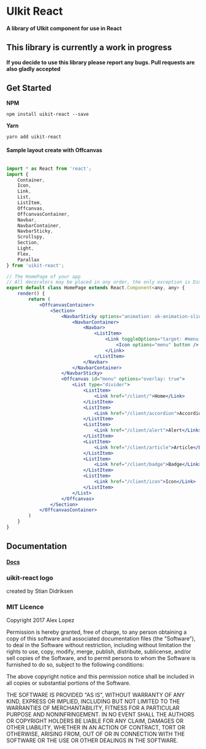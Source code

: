 # UIkit React
**A library of UIkit component for use in React**

## This library is currently a work in progress
**If you decide to use this library please report any bugs. Pull requests are also gladly accepted**

## Get Started
**NPM**
```
npm install uikit-react --save
```
**Yarn**
```
yarn add uikit-react
```

#### Sample layout create with Offcanvas
```jsx

import * as React from 'react';
import { 
    Container,
    Icon,
    Link,
    List,
    ListItem,
    Offcanvas,
    OffcanvasContainer,
    Navbar,
    NavbarContainer,
    NavbarSticky,
    Scrollspy,
    Section,
    Light,
    Flex,
    Parallax
} from 'uikit-react';

// The HomePage of your app
// All decorators may be placed in any order, the only exception is DimState must come before DimPropTypes.
export default class HomePage extends React.Component<any, any> {
    render() {
        return (
            <OffcanvasContainer>
                <Section>
                    <NavbarSticky options="animation: uk-animation-slide-top; cls-inactive: uk-navbar-transparent uk-light; top: 556;">
                        <NavbarContainer>
                            <Navbar>
                                <ListItem>
                                    <Link toggleOptions="target: #menu;" href="#">
                                        <Icon options="menu" button />
                                    </Link>
                                </ListItem>
                            </Navbar>
                        </NavbarContainer>
                    </NavbarSticky>
                    <Offcanvas id="menu" options="overlay: true">
                        <List type="divider">
                            <ListItem>
                                <Link href="/client/">Home</Link>
                            </ListItem>
                            <ListItem>
                                <Link href="/client/accordion">Accordion</Link>
                            </ListItem>
                            <ListItem>
                                <Link href="/client/alert">Alert</Link>
                            </ListItem>
                            <ListItem>
                                <Link href="/client/article">Article</Link>
                            </ListItem>
                            <ListItem>
                                <Link href="/client/badge">Badge</Link>
                            </ListItem>
                            <ListItem>
                                <Link href="/client/icon">Icon</Link>
                            </ListItem>
                        </List>
                    </Offcanvas>
                </Section>
            </OffcanvasContainer>
        )
    }
}
```

## Documentation
#### [Docs](https://vacarsu.github.io/uikit-react)


### uikit-react logo
created by Stian Didriksen

### MIT Licence
Copyright 2017 Alex Lopez

Permission is hereby granted, free of charge, to any person obtaining a copy of this software and associated documentation files (the "Software"), to deal in the Software without restriction, including without limitation the rights to use, copy, modify, merge, publish, distribute, sublicense, and/or sell copies of the Software, and to permit persons to whom the Software is furnished to do so, subject to the following conditions:

The above copyright notice and this permission notice shall be included in all copies or substantial portions of the Software.

THE SOFTWARE IS PROVIDED "AS IS", WITHOUT WARRANTY OF ANY KIND, EXPRESS OR IMPLIED, INCLUDING BUT NOT LIMITED TO THE WARRANTIES OF MERCHANTABILITY, FITNESS FOR A PARTICULAR PURPOSE AND NONINFRINGEMENT. IN NO EVENT SHALL THE AUTHORS OR COPYRIGHT HOLDERS BE LIABLE FOR ANY CLAIM, DAMAGES OR OTHER LIABILITY, WHETHER IN AN ACTION OF CONTRACT, TORT OR OTHERWISE, ARISING FROM, OUT OF OR IN CONNECTION WITH THE SOFTWARE OR THE USE OR OTHER DEALINGS IN THE SOFTWARE.